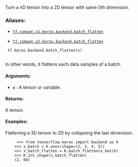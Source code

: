Turn a nD tensor into a 2D tensor with same 0th dimension.



### Aliases:

- [ `tf.compat.v1.keras.backend.batch_flatten` ](/api_docs/python/tf/keras/backend/batch_flatten)

- [ `tf.compat.v2.keras.backend.batch_flatten` ](/api_docs/python/tf/keras/backend/batch_flatten)



```
 tf.keras.backend.batch_flatten(x)
 
```

In other words, it flattens each data samples of a batch.



#### Arguments:

- **`x`** : A tensor or variable.



#### Returns:
A tensor.



#### Examples:
Flattening a 3D tensor to 2D by collapsing the last dimension.



```
     >>> from tensorflow.keras import backend as K
    >>> x_batch = K.ones(shape=(2, 3, 4, 5))
    >>> x_batch_flatten = K.batch_flatten(x_batch)
    >>> K.int_shape(x_batch_flatten)
    (2, 60)
 
```

